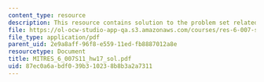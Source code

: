 ```yaml
---
content_type: resource
description: This resource contains solution to the problem set related to interpolation.
file: https://ol-ocw-studio-app-qa.s3.amazonaws.com/courses/res-6-007-signals-and-systems-spring-2011/87ec0a6abdf039b310238b8b3a2a7311_MITRES_6_007S11_hw17_sol.pdf
file_type: application/pdf
parent_uid: 2e9a8aff-96f8-e559-11ed-fb8887012a8e
resourcetype: Document
title: MITRES_6_007S11_hw17_sol.pdf
uid: 87ec0a6a-bdf0-39b3-1023-8b8b3a2a7311
---
```

